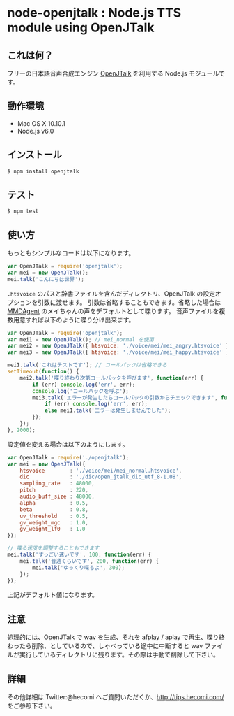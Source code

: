 node-openjtalk : Node.js TTS module using OpenJTalk
=============

これは何？
--------------
フリーの日本語音声合成エンジン [OpenJTalk](http://open-jtalk.sourceforge.net/) を利用する Node.js モジュールです。

動作環境
--------------
* Mac OS X 10.10.1
* Node.js v6.0

インストール
--------------
```sh
$ npm install openjtalk
```

テスト
--------------
```sh
$ npm test
```

使い方
--------------
もっともシンプルなコードは以下になります。

```javascript
var OpenJTalk = require('openjtalk');
var mei = new OpenJTalk();
mei.talk('こんにちは世界');
```

`.htsvoice` のパスと辞書ファイルを含んだディレクトリ、OpenJTalk の設定オプションを引数に渡せます。
引数は省略することもできます。省略した場合は [MMDAgent](http://www.mmdagent.jp/) のメイちゃんの声をデフォルトとして喋ります。
音声ファイルを複数用意すれば以下のように喋り分け出来ます。

```javascript
var OpenJTalk = require('openjtalk');
var mei1 = new OpenJTalk(); // mei_normal を使用
var mei2 = new OpenJTalk({ htsvoice: './voice/mei/mei_angry.htsvoice' });
var mei3 = new OpenJTalk({ htsvoice: './voice/mei/mei_happy.htsvoice' });

mei1.talk('これはテストです'); // コールバックは省略できる
setTimeout(function() {
	mei2.talk('喋り終わり次第コールバックを呼びます', function(err) {
		if (err) console.log('err', err);
		console.log('コールバックを呼ぶ');
		mei3.talk('エラーが発生したらコールバックの引数からチェックできます', function(err) {
			if (err) console.log('err', err);
			else mei1.talk('エラーは発生しませんでした');
		});
	});
}, 2000);
```

設定値を変える場合は以下のようにします。

```javascript
var OpenJTalk = require('./openjtalk');
var mei = new OpenJTalk({
	htsvoice        : './voice/mei/mei_normal.htsvoice',
	dic             : './dic/open_jtalk_dic_utf_8-1.08',
	sampling_rate   : 48000,
	pitch           : 220,
	audio_buff_size : 48000,
	alpha           : 0.5,
	beta            : 0.8,
	uv_threshold    : 0.5,
	gv_weight_mgc   : 1.0,
	gv_weight_lf0   : 1.0
});

// 喋る速度を調整することもできます
mei.talk('すっごい速いです', 100, function(err) {
	mei.talk('普通くらいです', 200, function(err) {
		mei.talk('ゆっくり喋るよ', 300);
	});
});
```

上記がデフォルト値になります。

注意
--------------
処理的には、OpenJTalk で wav を生成、それを afplay / aplay で再生、喋り終わったら削除、としているので、しゃべっている途中に中断すると wav ファイルが実行しているディレクトリに残ります。その際は手動で削除して下さい。

詳細
--------------
その他詳細は Twitter:@hecomi へご質問いただくか、http://tips.hecomi.com/ をご参照下さい。
